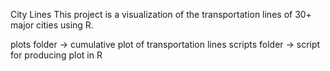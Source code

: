 City Lines
This project is a visualization of the transportation lines of 30+ major cities using R.

plots folder -> cumulative plot of transportation lines
scripts folder -> script for producing plot in R
